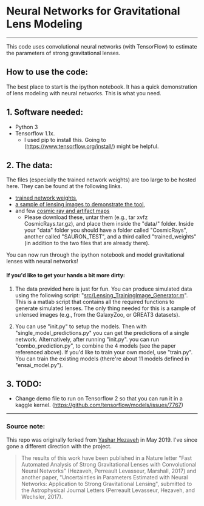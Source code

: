 # Neural Networks for Gravitational Lens Modeling
------- 
This code uses convolutional neural networks (with TensorFlow) to estimate the parameters of strong gravitational lenses.

## **How to use the code:**
The best place to start is the ipython notebook. It has a quick demonstration of lens modeling with neural networks. This is what you need.

## 1. Software needed:
* Python 3
* Tensorflow 1.1x. 
   * I used pip to install this. Going to (https://www.tensorflow.org/install/) might be helpful.

## 2.  The data: 
The files (especially the trained network weights) are too large to be hosted here. They can be found at the following links.
* [trained network weights](https://stanford.box.com/s/7wtkx1fr77156uec8h8apqm9my0aevpi),
* [a sample of lensing images to demonstrate the tool](https://stanford.box.com/s/tb2lpk824kee22ah3gz5b50trbp30vyx),
* and few [cosmic ray and artifact maps](https://stanford.box.com/s/hn6l82pkmhm65xsls6g7tcjq63blj8v7)
   * Please download these, untar them (e.g., tar xvfz CosmicRays.tar.gz), and place them inside the "data/" folder. Inside your "data" folder you should have a folder called "CosmicRays", another called "SAURON_TEST", and a third called "trained_weights" (in addition to the two files that are already there). 

You can now run through the ipython notebook and model gravitational lenses with neural networks!

#### If you'd like to get your hands a bit more dirty:
1) The data provided here is just for fun. You can produce simulated data using the following script: "[src/Lensing_TrainingImage_Generator.m](https://github.com/Unique-Divine/Neural-Networks-for-Gravitational-Lens-Modeling/tree/master/src)". This is a matlab script that contains all the required functions to generate simulated lenses. The only thing needed for this is a sample of unlensed images (e.g., from the GalaxyZoo, or GREAT3 datasets). 

2) You can use "init.py" to setup the models. Then with "single_model_predictions.py" you can get the predictions of a single network. Alternatively, after running "init.py". you can run "combo_prediction.py", to combine the 4 models (see the paper referenced above). If you'd like to train your own model, use "train.py". You can train the existing models (there're about 11 models defined in "ensai_model.py").

## 3.  TODO: 
- Change demo file to run on Tensorflow 2 so that you can run it in a kaggle kernel. (https://github.com/tensorflow/models/issues/7767)

------
### Source note:
This repo was originally forked from [Yashar Hezaveh](https://github.com/yasharhezaveh/Ensai) in May 2019. I've since gone a different direction with the project.  
> The results of this work have been published in a Nature letter "Fast Automated Analysis of Strong Gravitational Lenses with Convolutional Neural Networks" (Hezaveh, Perreault Levasseur, Marshall, 2017) and another paper, "Uncertainties in Parameters Estimated with Neural Networks: Application to Strong Gravitational Lensing", submitted to the Astrophysical Journal Letters (Perreault Levasseur, Hezaveh, and Wechsler, 2017).
